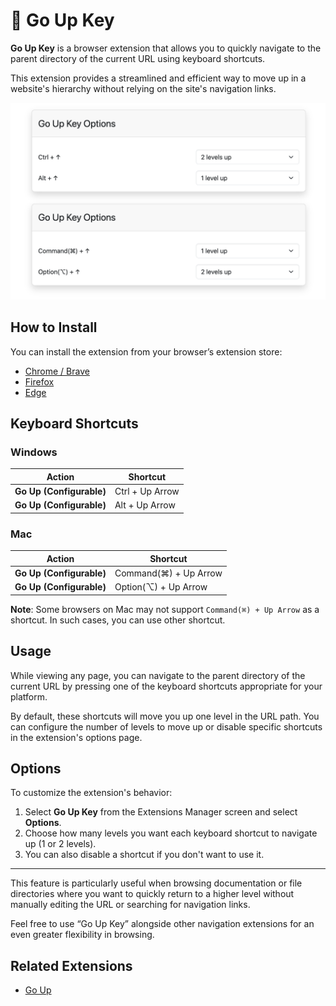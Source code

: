 # 🚀 Go Up Key

**Go Up Key** is a browser extension that allows you to quickly navigate to the parent directory of the current URL using keyboard shortcuts.

This extension provides a streamlined and efficient way to move up in a website's hierarchy without relying on the site's navigation links.

![Screenshot](./screenshots/1280x800.png)

## How to Install

You can install the extension from your browser’s extension store:

- [Chrome / Brave](https://chromewebstore.google.com/detail/go-up-key/fdhnikbmoepilpndfpakljadlinfnnkj)
- [Firefox](https://addons.mozilla.org/en-US/firefox/addon/go-up-key/)
- [Edge](https://microsoftedge.microsoft.com/addons/detail/go-up-key/kfkeepcbmfonnhdajjoineblcaddamkd)

## Keyboard Shortcuts

### Windows

| Action                   | Shortcut             |
|--------------------------|----------------------|
| **Go Up (Configurable)** | Ctrl + Up Arrow      |
| **Go Up (Configurable)** | Alt + Up Arrow       |

### Mac

| Action                   | Shortcut                   |
|--------------------------|----------------------------|
| **Go Up (Configurable)** | Command(⌘) + Up Arrow      |
| **Go Up (Configurable)** | Option(⌥) + Up Arrow       |

**Note**: Some browsers on Mac may not support `Command(⌘) + Up Arrow` as a shortcut. In such cases, you can use other shortcut.

## Usage

While viewing any page, you can navigate to the parent directory of the current URL by pressing one of the keyboard shortcuts appropriate for your platform.

By default, these shortcuts will move you up one level in the URL path. You can configure the number of levels to move up or disable specific shortcuts in the extension's options page.

## Options

To customize the extension's behavior:

1. Select **Go Up Key** from the Extensions Manager screen and select **Options**.
2. Choose how many levels you want each keyboard shortcut to navigate up (1 or 2 levels).
3. You can also disable a shortcut if you don't want to use it.

---

This feature is particularly useful when browsing documentation or file directories where you want to quickly return to a higher level without manually editing the URL or searching for navigation links.

Feel free to use “Go Up Key” alongside other navigation extensions for an even greater flexibility in browsing.

## Related Extensions

- [Go Up](https://github.com/tomarint/go-up)

